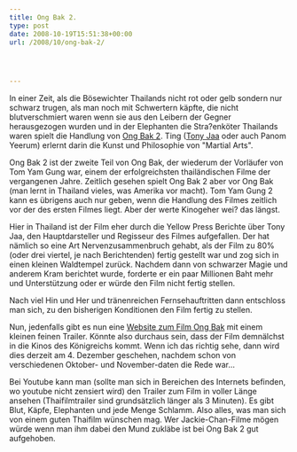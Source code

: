```yaml
---
title: Ong Bak 2.
type: post
date: 2008-10-19T15:51:38+00:00
url: /2008/10/ong-bak-2/




---
```

In einer Zeit, als die Bösewichter Thailands nicht rot oder gelb sondern nur schwarz trugen, als man noch mit Schwertern käpfte, die nicht blutverschmiert waren wenn sie aus den Leibern der Gegner herausgezogen wurden und in der Elephanten die Stra?enköter Thailands waren spielt die Handlung von [Ong Bak 2][1]. Ting ([Tony Jaa][2] oder auch Panom Yeerum) erlernt darin die Kunst und Philosophie von "Martial Arts".

Ong Bak 2 ist der zweite Teil von Ong Bak, der wiederum der Vorläufer von Tom Yam Gung war, einem der erfolgreichsten thailändischen Filme der vergangenen Jahre. Zeitlich gesehen spielt Ong Bak 2 aber vor Ong Bak (man lernt in Thailand vieles, was Amerika vor macht). Tom Yam Gung 2 kann es übrigens auch nur geben, wenn die Handlung des Filmes zeitlich vor der des ersten Filmes liegt. Aber der werte Kinogeher wei? das längst.

Hier in Thailand ist der Film eher durch die Yellow Press Berichte über Tony Jaa, den Hauptdarsteller und Regisseur des Filmes aufgefallen. Der hat nämlich so eine Art Nervenzusammenbruch gehabt, als der Film zu 80% (oder drei viertel, je nach Berichtenden) fertig gestellt war und zog sich in einen kleinen Waldtempel zurück. Nachdem dann von schwarzer Magie und anderem Kram berichtet wurde, forderte er ein paar Millionen Baht mehr und Unterstützung oder er würde den Film nicht fertig stellen.

Nach viel Hin und Her und tränenreichen Fernsehauftritten dann entschloss man sich, zu den bisherigen Konditionen den Film fertig zu stellen.

Nun, jedenfalls gibt es nun eine [Website zum Film Ong Bak][3] mit einem kleinen feinen Trailer. Könnte also durchaus sein, dass der Film demnälchst in die Kinos des Königreichs kommt. Wenn ich das richtig sehe, dann wird dies derzeit am 4. Dezember geschehen, nachdem schon von verschiedenen Oktober- und November-daten die Rede war...

Bei Youtube kann man (sollte man sich in Bereichen des Internets befinden, wo youtube nicht zensiert wird) den Trailer zum Film in voller Länge ansehen (Thaifilmtrailer sind grundsätzlich länger als 3 Minuten). Es gibt Blut, Käpfe, Elephanten und jede Menge Schlamm. Also alles, was man sich von einem guten Thaifilm wünschen mag. Wer Jackie-Chan-Filme mögen würde wenn man ihm dabei den Mund zukläbe ist bei Ong Bak 2 gut aufgehoben.

 [1]: http://www.imdb.com/title/tt0785035/
 [2]: http://www.imdb.com/name/nm1388074/
 [3]: http://www.ongbak2themovie.com/
